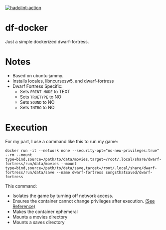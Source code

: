 [![hadolint-action](https://github.com/jdmartin/df-docker/actions/workflows/hadolint.yml/badge.svg?branch=main)](https://github.com/jdmartin/df-docker/actions/workflows/hadolint.yml)

# df-docker
Just a simple dockerized dwarf-fortress.

# Notes
- Based on ubuntu:jammy.
- Installs locales, libncursesw5, and dwarf-fortress
- Dwarf Fortress Specific:
  - Sets `PRINT_MODE` to TEXT
  - Sets `TRUETYPE` to NO
  - Sets `SOUND` to NO
  - Sets `INTRO` to NO
  
# Execution
For my part, I use a command like this to run my game:
  
  ```docker run -it --network none --security-opt="no-new-privileges:true" --rm --mount type=bind,source=/path/to/data/movies,target=/root/.local/share/dwarf-fortress/run/data/movies --mount type=bind,source=/path/to/data/save,target=/root/.local/share/dwarf-fortress/run/data/save --name dwarf-fortress songsthatsaved/dwarf-fortress```
  
  This command:
  - Isolates the game by turning off network access.
  - Ensures the container cannot change privileges after execution. [(See Reference)](https://docs.docker.com/engine/reference/run/)
  - Makes the container ephemeral
  - Mounts a movies directory
  - Mounts a saves directory

